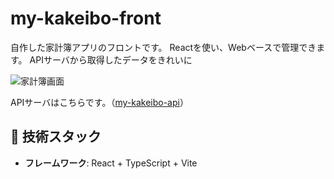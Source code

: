 # my-kakeibo-front

自作した家計簿アプリのフロントです。
Reactを使い、Webベースで管理できます。
APIサーバから取得したデータをきれいに

![家計簿画面](https://i.gyazo.com/b5a6fa6f3dc72efec9f37aca0c72dde4.png)

APIサーバはこちらです。（[my-kakeibo-api](https://github.com/KUNKUN2121/my_kakeibo_api)）

## 🔧 技術スタック

- **フレームワーク**: React + TypeScript + Vite